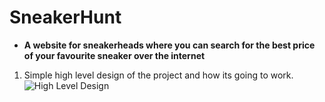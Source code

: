 # SneakerHunt
- **A website for sneakerheads where you can search for the best price of your favourite sneaker over the internet**

1. Simple high level design of the project and how its going to work.
![High Level Design](https://drive.google.com/file/d/1uK-DZbxPgvdsFOoHF40jRD8-dcO8G6OV/view?usp=sharing)

